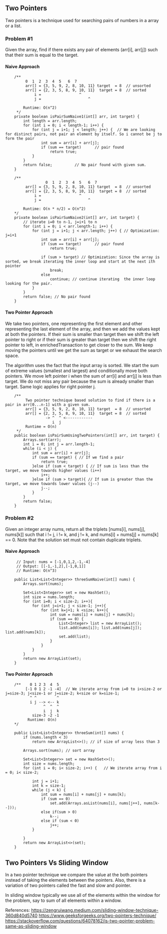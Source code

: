 ## Two Pointers
Two pointers is a technique used for searching pairs of numbers in a array or a list.

### Problem #1
Given the array, find if there exists any pair of elements (arr[i], arr[j]) such that their sum is equal to the target.

#### Naive Approach
```
    /**
         0  1  2  3  4  5   6  7
         arr[] = {3, 5, 9, 2, 8, 10, 11} target  = 8  // unsorted
         arr[] = {2, 3, 5, 8, 9, 10, 11}  target = 8  // sorted
             i =                 ^
             j =                     ^

        Runtime: O(n^2)
     */
    private boolean isPairSumNaive1(int[] arr, int target) {
        int length = arr.length;
        for (int i = 0; i < length-1; i++) {
            for (int j = i+1; j < length; j++) {  // We are looking for distinct pairs, not pair an element by itself. So i cannot be j to form the pair
                int sum = arr[i] + arr[j];
                if (sum == target)      // pair found
                    return true;
            }
        }
        return false;          // No pair found with given sum.
    }

    /**
                  0  1  2  3  4  5   6  7
         arr[] = {3, 5, 9, 2, 8, 10, 11} target  = 8  // unsorted
         arr[] = {2, 3, 5, 8, 9, 10, 11}  target = 8  // sorted
             i =                 ^
             j =                     ^

        Runtime: O(n * n/2) = O(n^2)
    */
    private boolean isPairSumNaive2(int[] arr, int target) {
        // iterate i=0 to n-1, j=i+1 to n
        for (int i = 0; i < arr.length-1; i++) {
            for (int j = i+1; j < arr.length; j++) { // Optimization: j=i+1
                int sum = arr[i] + arr[j];
                if (sum == target)      // pair found
                    return true;

                if (sum > target) // Optimization: Since the array is sorted, we break iterating the inner loop and start at the next ith pointer
                    break;
                else
                    continue; // continue iterating  the inner loop looking for the pair.
            }
        }
        return false; // No pair found
    }
```

#### Two Pointer Approach

We take two pointers, one representing the first element and other representing the last element of the array, and then we add the values kept at both the pointers.
If their sum is smaller than target then we shift the left pointer to right or if their sum is greater than target then we shift the right pointer to left, in enrichedTransaction to get closer to the sum.
We keep moving the pointers until we get the sum as target or we exhaust the search space.

The algorithm uses the fact that the input array is sorted. We start the sum of extreme values (smallest and largest) and conditionally move both pointers.
We move left pointer i when the sum of arr[i] and arr[j] is less than target. We do not miss any pair because the sum is already smaller than target. Same logic applies for right pointer j.
```
    /**
         Two pointer technique based solution to find if there is a pair in arr[0...n-1] with a given sum.
         arr[] = {3, 5, 9, 2, 8, 10, 11} target  = 8  // unsorted
         arr[] = {2, 3, 5, 8, 9, 10, 11}  target = 8  // sorted
                  -> ^  ^ <------------
                     i  j
         Runtime = O(n)
     */
    public boolean isPairSumUsingTwoPointers(int[] arr, int target) {
        Arrays.sort(arr);
        int i = 0; int j = arr.length-1;
        while (i < j) {
            int sum = arr[i] + arr[j];
            if (sum == target) { // If we find a pair
                return true;
            }else if (sum < target) { // If sum is less than the target, we move towards higher values (i++)
                i++;
            }else if (sum > target){ // If sum is greater than the target, we move towards lower values (j--)
                j--;
            }
        }
        return false;
    }
```

### Problem #2
Given an integer array nums, return all the triplets [nums[i], nums[j], nums[k]] such that i != j, i != k, and j != k, and nums[i] + nums[j] + nums[k] == 0. Note that the solution set must not contain duplicate triplets.

#### Naive Approach
```
     // Input: nums = [-1,0,1,2,-1,-4]
     // Output: [[-1,-1,2],[-1,0,1]]
     // Runtime: O(n^3)

    public List<List<Integer>> threeSumNaive(int[] nums) {
        Arrays.sort(nums);

        Set<List<Integer>> set = new HashSet();
        int size = nums.length;
        for (int i=0; i < size-2; i++){
            for (int j=i+1; j < size-1; j++){
                for (int k=j+1; k <size; k++){
                    int sum = nums[i] + nums[j] + nums[k];
                    if (sum == 0) {
                        List<Integer> list = new ArrayList();
                        list.add(nums[i]); list.add(nums[j]); list.add(nums[k]);
                        set.add(list);
                    }
                }
            }
        }
        return new ArrayList(set);
    }

```
#### Two Pointer Approach
```
    /**    0 1 2 3  4  5
         [-1 0 1 2 -1 -4]  // We iterate array from i=0 to i<size-2 or j=size-3; j<size-1 or j=size-2; k<size or k=size-1;
           ^ ^         ^
           i j --> <-- k
                 ^  ^  ^
                 i  j  k
            size-3 -2 -1
          Runtime: O(n)
    */

    public List<List<Integer>> threeSum(int[] nums) {
        if (nums.length < 3)
            return new ArrayList<>(); // if size of array less than 3

        Arrays.sort(nums); // sort array

        Set<List<Integer>> set = new HashSet<>();
        int size = nums.length;
        for (int i = 0; i< size-2; i++) {   // We iterate array from i = 0; i< size-2;

            int j = i+1;
            int k = size-1;
            while (j < k) {
                int sum = nums[i] + nums[j] + nums[k];
                if (sum == 0)
                    set.add(Arrays.asList(nums[i], nums[j++], nums[k--]));
                else if(sum > 0)
                    k--;
                else if (sum < 0)
                    j++;
            }

        }
        return new ArrayList<>(set);
    }
```

## Two Pointers Vs Sliding Window
In a two pointer technique we compare the value at the both pointers instead of taking the elements between the pointers.
Also, there is a variation of two pointers called the fast and slow and pointer.

In sliding window typically we use all of the elements within the window for the problem, say to sum of all elements within a window.

References:
https://zengruiwang.medium.com/sliding-window-technique-360d840d5740
https://www.geeksforgeeks.org/two-pointers-technique/
https://stackoverflow.com/questions/64078162/is-two-pointer-problem-same-as-sliding-window
